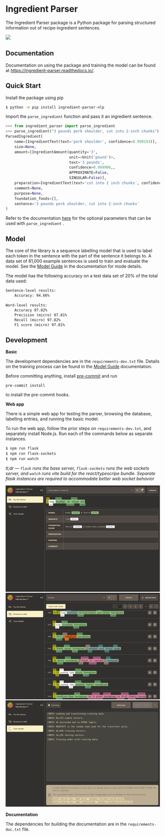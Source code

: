 # Ingredient Parser

The Ingredient Parser package is a Python package for parsing structured information out of recipe ingredient sentences.

![](docs/source/_static/logo.png)

## Documentation

Documentation on using the package and training the model can be found at https://ingredient-parser.readthedocs.io/.

## Quick Start

Install the package using pip

```bash
$ python -m pip install ingredient-parser-nlp
```

Import the ```parse_ingredient``` function and pass it an ingredient sentence.

```python
>>> from ingredient_parser import parse_ingredient
>>> parse_ingredient("3 pounds pork shoulder, cut into 2-inch chunks")
ParsedIngredient(
    name=[IngredientText(text='pork shoulder', confidence=0.999193)],
    size=None,
    amount=[IngredientAmount(quantity='3',
                             unit=<Unit('pound')>,
                             text='3 pounds',
                             confidence=0.999906,,
                             APPROXIMATE=False,
                             SINGULAR=False)],
    preparation=IngredientText(text='cut into 2 inch chunks', confidence=0.999193),
    comment=None,
    purpose=None,
    foundation_foods=[],
    sentence='3 pounds pork shoulder, cut into 2-inch chunks'
)
```

Refer to the documentation [here](https://ingredient-parser.readthedocs.io/en/latest/start/index.html#optional-parameters) for the optional parameters that can be used with `parse_ingredient` .

## Model

The core of the library is a sequence labelling model that is used to label each token in the sentence with the part of the sentence it belongs to. A data set of 81,000 example sentences is used to train and evaluate the model. See the [Model Guide](https://ingredient-parser.readthedocs.io/en/latest/guide/index.html) in the documentation for mode details.

The model has the following accuracy on a test data set of 20% of the total data used:

```
Sentence-level results:
	Accuracy: 94.66%

Word-level results:
	Accuracy 97.82%
	Precision (micro) 97.81%
	Recall (micro) 97.82%
	F1 score (micro) 97.81%
```

## Development

**Basic**

The development dependencies are in the `requirements-dev.txt` file. Details on the training process can be found in the [Model Guide](https://ingredient-parser.readthedocs.io/en/latest/guide/index.html) documentation.

Before committing anything, install [pre-commit](https://pre-commit.com/) and run
```
pre-commit install
```

to install the pre-commit hooks.

**Web app**

There is a simple web app for testing the parser, browsing the database, labelling entries, and running the basic model.

To run the web app, follow the prior steps on `requirements-dev.txt`, and separately install Node.js. Run each of the commands below as separate instances.

```bash
$ npm run flask
$ npm run flask-sockets
$ npm run watch
```

*tl;dr — `flask` runs the base server, `flask-sockets` runs the web sockets server, and `watch` runs vite build for the react/typescripe bundle. Separate flask instances are required to accommodate better web socket behavior*

![Screen shot of web parser](docs/source/_static/app.parser.screenshot.png)
![Screen shot of web labeller](docs/source/_static/app.labeller.screenshot.png)
![Screen shot of web trainer](docs/source/_static/app.trainer.screenshot.png)

**Documentation**

The dependencies for building the documentation are in the `requirements-doc.txt` file.
